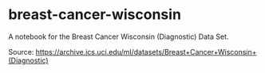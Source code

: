 # breast-cancer-wisconsin

A notebook for the Breast Cancer Wisconsin (Diagnostic) Data Set.

Source: https://archive.ics.uci.edu/ml/datasets/Breast+Cancer+Wisconsin+(Diagnostic)
